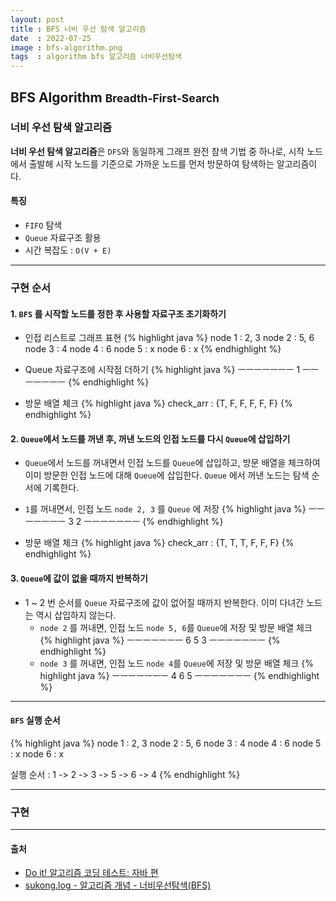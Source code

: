 ```yaml
---
layout: post
title : BFS 너비 우선 탐색 알고리즘
date  : 2022-07-25
image : bfs-algorithm.png
tags  : algorithm bfs 알고리즘 너비우선탐색
---
```


## BFS Algorithm <small>Breadth-First-Search</small>
### 너비 우선 탐색 알고리즘
**너비 우선 탐색 알고리즘**은 `DFS`와 동일하게 그래프 완전 참색 기법 중 하나로, 시작 노드에서 출발해 시작 노드를 기준으로 가까운 노드를 먼저 방문하여 탐색하는 알고리즘이다.

#### 특징
- `FIFO` 탐색
- `Queue` 자료구조 활용
- 시간 복잡도 : `O(V + E)`

---

### 구현 순서
#### 1. `BFS` 를 시작할 노드를 정한 후 사용할 자료구조 초기화하기
- 인접 리스트로 그래프 표현
{% highlight java %}
node 1 : 2, 3
node 2 : 5, 6
node 3 : 4
node 4 : 6
node 5 : x
node 6 : x
{% endhighlight %}

- Queue 자료구조에 시작점 더하기
{% highlight java %}
ㅡㅡㅡㅡㅡㅡㅡ
1
ㅡㅡㅡㅡㅡㅡㅡ
{% endhighlight %}

- 방문 배열 체크
{% highlight java %}
check_arr : {T, F, F, F, F, F}
{% endhighlight %}

#### 2. `Queue`에서 노드를 꺼낸 후, 꺼낸 노드의 인접 노드를 다시 `Queue`에 삽입하기
- `Queue`에서 노드를 꺼내면서 인접 노드를 `Queue`에 삽입하고, 방문 배열을 체크하여 이미 방문한 인접 노드에 대해 `Queue`에 삽입한다. `Queue` 에서 꺼낸 노드는 탐색 순서에 기록한다.

- `1`를 꺼내면서, 인접 노드 `node 2, 3` 를 `Queue` 에 저장
{% highlight java %}
ㅡㅡㅡㅡㅡㅡㅡ
3 2
ㅡㅡㅡㅡㅡㅡㅡ
{% endhighlight %}

- 방문 배열 체크
{% highlight java %}
check_arr : {T, T, T, F, F, F}
{% endhighlight %}

#### 3. `Queue`에 값이 없을 때까지 반복하기
- 1 ~ 2 번 순서를 `Queue` 자료구조에 값이 없어질 때까지 반복한다. 이미 다녀간 노드는 역시 삽입하지 않는다.
  - `node 2` 를 꺼내면, 인접 노드 `node 5, 6`를 `Queue`에 저장 및 방문 배열 체크
{% highlight java %}
ㅡㅡㅡㅡㅡㅡㅡ
6 5 3
ㅡㅡㅡㅡㅡㅡㅡ
{% endhighlight %}
  - `node 3` 를 꺼내면, 인접 노드 `node 4`를 `Queue`에 저장 및 방문 배열 체크
{% highlight java %}
ㅡㅡㅡㅡㅡㅡㅡ
4 6 5
ㅡㅡㅡㅡㅡㅡㅡ
{% endhighlight %}

---

#### `BFS` 실행 순서
{% highlight java %}
node 1 : 2, 3
node 2 : 5, 6
node 3 : 4
node 4 : 6
node 5 : x
node 6 : x

실행 순서 : 1 -> 2 -> 3 -> 5 -> 6 -> 4
{% endhighlight %}

---

### 구현




---

#### 출처
- [Do it! 알고리즘 코딩 테스트: 자바 편](http://www.kyobobook.co.kr/product/detailViewKor.laf?mallGb=KOR&ejkGb=KOR&barcode=9791163033448)
- [sukong.log - 알고리즘 개념 - 너비우선탐색(BFS)](https://velog.io/@sukong/%EC%95%8C%EA%B3%A0%EB%A6%AC%EC%A6%98-%EA%B0%9C%EB%85%90-%EB%84%88%EB%B9%84%EC%9A%B0%EC%84%A0%ED%83%90%EC%83%89BFS-lp8zywtn)
